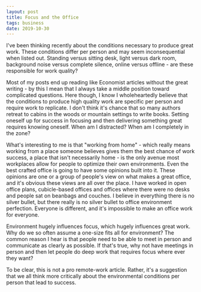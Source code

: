```yaml
---
layout: post
title: Focus and the Office
tags: business
date: 2019-10-30
---
```


I've been thinking recently about the conditions necessary to produce great work. These conditions differ per person and may seem inconsequential when listed out. Standing versus sitting desk, light versus dark room, background noise versus complete silence, online versus offline - are these responsible for work quality?

Most of my posts end up reading like Economist articles without the great writing - by this I mean that I always take a middle position toward complicated questions. Here though, I know I wholeheartedly believe that the conditions to produce high quality work are specific per person and require work to replicate. I don't think it's chance that so many authors retreat to cabins in the woods or mountain settings to write books. Setting oneself up for success in focusing and then delivering something great requires knowing oneself. When am I distracted? When am I completely in the zone?

What's interesting to me is that "working from home" - which really means working from a place someone believes gives them the best chance of work success, a place that isn't necessarily home - is the only avenue most workplaces allow for people to optimize their own environments. Even the best crafted office is going to have some opinions built into it. These opinions are one or a group of people's view on what makes a great office, and it's obvious these views are all over the place. I have worked in open office plans, cubicle-based offices and offices where there were no desks and people sat on beanbags and couches. I believe in everything there is no silver bullet, but there really is no silver bullet to office environment perfection. Everyone is different, and it's impossible to make an office work for everyone.

Environment hugely influences focus, which hugely influences great work. Why do we so often assume a one-size fits all for environment? The common reason I hear is that people need to be able to meet in person and communicate as clearly as possible. If that's true, why not have meetings in person and then let people do deep work that requires focus where ever they want?

To be clear, this is not a pro remote-work article. Rather, it's a suggestion that we all think more critically about the environmental conditions per person that lead to success.